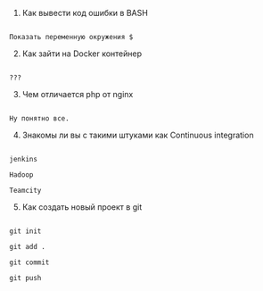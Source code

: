 ﻿1. Как вывести код ошибки  в BASH

```

Показать переменную окружения $

``` 

2. Как зайти на Docker контейнер

```

???

```

3. Чем отличается php от nginx 

```

Ну понятно все. 

```

4. Знакомы ли вы с такими штуками как Continuous integration 

```

jenkins

Hadoop

Teamcity

```

5. Как создать новый проект в git 

```

git init 

git add .

git commit

git push 

```